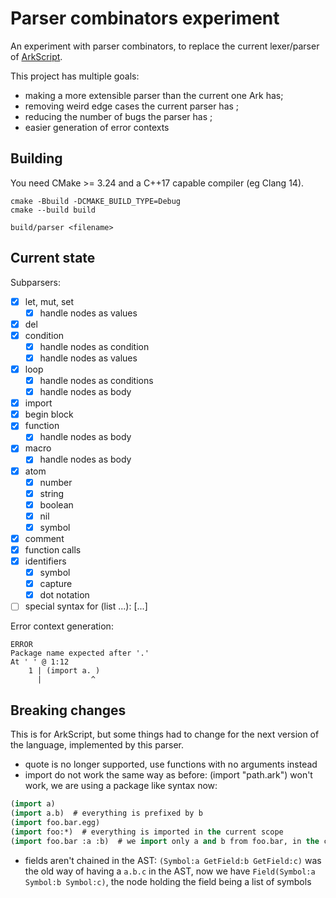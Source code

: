 # Parser combinators experiment

An experiment with parser combinators, to replace the current lexer/parser of [ArkScript](https://github.com/ArkScript-lang/Ark).

This project has multiple goals:
- making a more extensible parser than the current one Ark has;
- removing weird edge cases the current parser has ;
- reducing the number of bugs the parser has ;
- easier generation of error contexts

## Building

You need CMake >= 3.24 and a C++17 capable compiler (eg Clang 14).

```shell
cmake -Bbuild -DCMAKE_BUILD_TYPE=Debug
cmake --build build

build/parser <filename>
```

## Current state

Subparsers:
- [x] let, mut, set
  - [x] handle nodes as values
- [x] del
- [x] condition
  - [x] handle nodes as condition
  - [x] handle nodes as values
- [x] loop
  - [x] handle nodes as conditions
  - [x] handle nodes as body
- [x] import
- [x] begin block
- [x] function
  - [x] handle nodes as body
- [x] macro
  - [x] handle nodes as body
- [x] atom
  - [x] number
  - [x] string
  - [x] boolean
  - [x] nil
  - [x] symbol
- [x] comment
- [x] function calls
- [x] identifiers
  - [x] symbol
  - [x] capture
  - [x] dot notation
- [ ] special syntax for (list ...): [...]

Error context generation:
```
ERROR
Package name expected after '.'
At ' ' @ 1:12
    1 | (import a. )
      |           ^
```

## Breaking changes

This is for ArkScript, but some things had to change for the next version of the language, implemented by this parser.

- quote is no longer supported, use functions with no arguments instead
- import do not work the same way as before: (import "path.ark") won't work, we are using a package like syntax now:
```lisp
(import a)
(import a.b)  # everything is prefixed by b
(import foo.bar.egg)
(import foo:*)  # everything is imported in the current scope
(import foo.bar :a :b)  # we import only a and b from foo.bar, in the current scope
```
- fields aren't chained in the AST: `(Symbol:a GetField:b GetField:c)` was the old way of having a `a.b.c` in the AST, now we have `Field(Symbol:a Symbol:b Symbol:c)`, the node holding the field being a list of symbols

